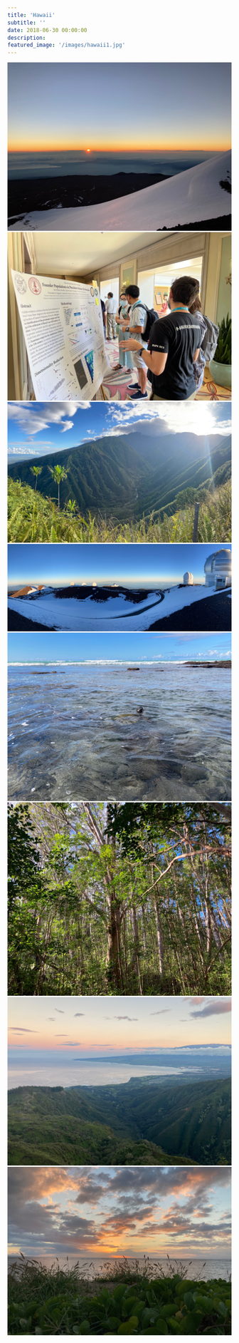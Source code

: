 ```yaml
---
title: 'Hawaii'
subtitle: ''
date: 2018-06-30 00:00:00
description:
featured_image: '/images/hawaii1.jpg'
---
```


<div class="gallery" data-columns="3">
	<img src="/images/hawaii1.jpg">
	<img src="/images/hawaii2.JPG">
	<img src="/images/hawaii3.jpg">
	<img src="/images/hawaii4.jpg">
	<img src="/images/hawaii5.jpg">
	<img src="/images/hawaii6.jpg">
	<img src="/images/hawaii7.jpg">
	<img src="/images/hawaii8.jpg">
</div>